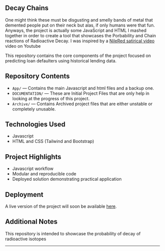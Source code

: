 ## Decay Chains

One might think these must be disgusting and smelly bands of metal that demented people put on their neck but alas, if only humans were that fun.
Anyways, the project is actually some JavaScript and HTML I mashed together in order to create a tool that showcases the Porbability and Chain reactions of Radioactive Decay.
I was inspired by a [NileRed satirical video](https://youtu.be/Gbgk8d3Y1Q4?si=Bg-MuNg7WdOOJ75N) video on Youtube

This repository contains the core components of the project focused on predicting loan defaulters using historical lending data.

##  Repository Contents


- `App/` — Contains the main Javascript and html files and a backup one.
- `DOCUMENTATION/` — These are Initial Project Files that are only help in looking at the progress of this project.
- `Archive/` — Contains Archived project files that are either unstable or completely unusable.

##  Technologies Used

- Javascript
- HTML and CSS (Tailwind and Bootstrap)
  
##  Project Highlights
- Javascript workflow
- Modular and reproducible code
- Deployed solution demonstrating practical application

##  Deployment

A live version of the project will soon be available [here](). 

##  Additional Notes

This repository is intended to showcase the probability of decay of radioactive isotopes

---




